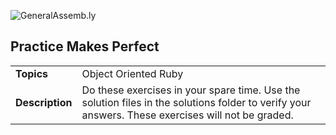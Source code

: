 ![GeneralAssemb.ly](http://studio.generalassemb.ly/GA_Slide_Assets/Exercise_icon_md.png)

## Practice Makes Perfect


| | |
| ------------- |:-------------|
| __Topics__ | Object Oriented Ruby| 
| __Description__| Do these exercises in your spare time. Use the solution files in the solutions folder to verify your answers. These exercises will not be graded.|    
 


